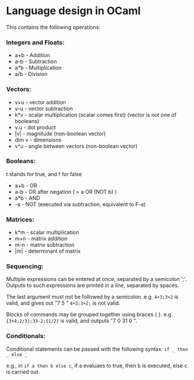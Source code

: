 # Language design in OCaml

This contains the following operations:
### Integers and Floats:
- a+b - Addition
- a-b - Subtraction
- a*b - Multiplication
- a/b - Division

### Vectors:
- v+u - vector addition
- v-u - vector subtraction
- k*v - scalar multiplication (scalar comes first) (vector is not one of booleans)
- v.u - dot product
- |v| - magnitude (non-boolean vector)
- dim v - dimensions
- v^u - angle between vectors (non-boolean vector)

### Booleans:
t stands for true, and f for false
- a+b - OR
- a-b - OR after negation ( = a OR (NOT b) )
- a*b - AND
- -a - NOT (executed via subtraction, equivalent to F-a)

### Matrices:
- k*m - scalar multiplication
- m+n - matrix addition
- m-n - matrix subtraction
- |m| - determinant of matrix

### Sequencing:
Multiple expressions can be entered at once, separated by a semicolon ';'.
Outputs to such expressions are printed in a line, separated by spaces.

The last argument must not be followed by a semicolon.
e.g. `4+3;3+2` is valid, and gives out "7 5 "
     `4+3;3+2;` is not valid.
     
Blocks of commands may be grouped together using braces { }.
e.g. `{3+4;2/3};33-2;{1/2}` is valid, and outputs "7 0 31 0 ".

### Conditionals:
Conditional statements can be passed with the following syntax:
`if _ then _ else _`

e.g., in `if a then b else c`, if a evaluaes to true, then b is executed, else c is carried out.
